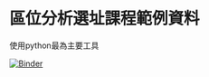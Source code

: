 # 區位分析選址課程範例資料
使用python最為主要工具

[![Binder](https://mybinder.org/badge_logo.svg)](https://mybinder.org/v2/gh/hchountnu/locaiton-allocation/HEAD)
